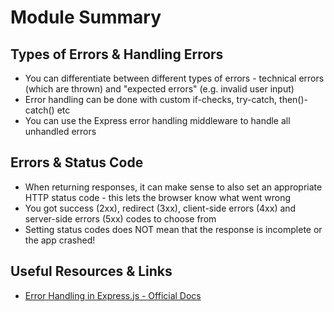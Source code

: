# Module Summary

## Types of Errors & Handling Errors

- You can differentiate between different types of errors - technical errors (which are thrown) and "expected errors" (e.g. invalid user input)
- Error handling can be done with custom if-checks, try-catch, then()-catch() etc
- You can use the Express error handling middleware to handle all unhandled errors

## Errors & Status Code

- When returning responses, it can make sense to also set an appropriate HTTP status code - this lets the browser know what went wrong
- You got success (2xx), redirect (3xx), client-side errors (4xx) and server-side errors (5xx) codes to choose from
- Setting status codes does NOT mean that the response is incomplete or the app crashed!

## Useful Resources & Links

- [Error Handling in Express.js - Official Docs](https://expressjs.com/en/guide/error-handling.html)
